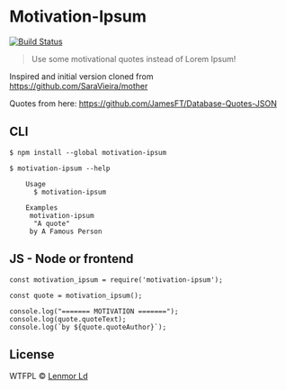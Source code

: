 # Motivation-Ipsum

[![Build Status](https://travis-ci.com/lenmorld/motivation-ipsum.svg?branch=master)](https://travis-ci.com/lenmorld/motivation-ipsum)

> Use some motivational quotes instead of Lorem Ipsum!

Inspired and initial version cloned from https://github.com/SaraVieira/mother

Quotes from here: https://github.com/JamesFT/Database-Quotes-JSON

## CLI

```
$ npm install --global motivation-ipsum
```

```
$ motivation-ipsum --help

	Usage
	  $ motivation-ipsum

	Examples
     motivation-ipsum
	  "A quote"
     by A Famous Person
```

## JS - Node or frontend

```
const motivation_ipsum = require('motivation-ipsum');

const quote = motivation_ipsum();

console.log("======= MOTIVATION =======");
console.log(quote.quoteText);
console.log(`by ${quote.quoteAuthor}`);
```

## License

WTFPL © [Lenmor Ld](http://lenmorld.github.io)
